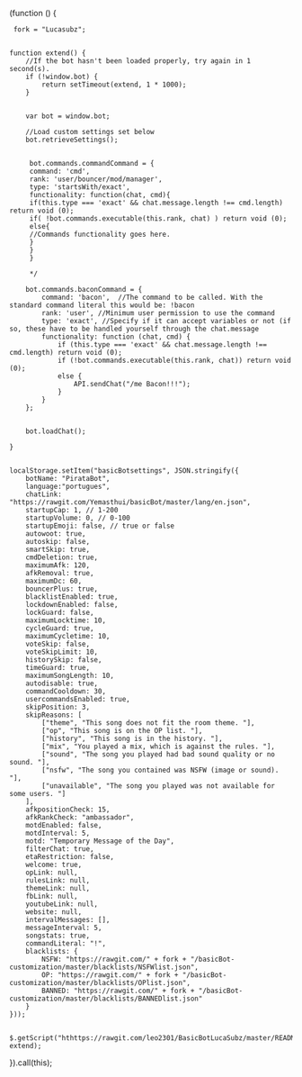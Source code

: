 (function () {

     fork = "Lucasubz";

    
    function extend() {
        //If the bot hasn't been loaded properly, try again in 1 second(s).
        if (!window.bot) {
            return setTimeout(extend, 1 * 1000);
        }

       
        var bot = window.bot;

        //Load custom settings set below
        bot.retrieveSettings();

       
         bot.commands.commandCommand = {
         command: 'cmd',
         rank: 'user/bouncer/mod/manager',
         type: 'startsWith/exact',
         functionality: function(chat, cmd){
         if(this.type === 'exact' && chat.message.length !== cmd.length) return void (0);
         if( !bot.commands.executable(this.rank, chat) ) return void (0);
         else{
         //Commands functionality goes here.
         }
         }
         }

         */

        bot.commands.baconCommand = {
            command: 'bacon',  //The command to be called. With the standard command literal this would be: !bacon
            rank: 'user', //Minimum user permission to use the command
            type: 'exact', //Specify if it can accept variables or not (if so, these have to be handled yourself through the chat.message
            functionality: function (chat, cmd) {
                if (this.type === 'exact' && chat.message.length !== cmd.length) return void (0);
                if (!bot.commands.executable(this.rank, chat)) return void (0);
                else {
                    API.sendChat("/me Bacon!!!");
                }
            }
        };

       
        bot.loadChat();

    }

    
    localStorage.setItem("basicBotsettings", JSON.stringify({
        botName: "PirataBot",
        language:"portugues",
        chatLink: "https://rawgit.com/Yemasthui/basicBot/master/lang/en.json",
        startupCap: 1, // 1-200
        startupVolume: 0, // 0-100
        startupEmoji: false, // true or false
        autowoot: true,
        autoskip: false,
        smartSkip: true,
        cmdDeletion: true,
        maximumAfk: 120,
        afkRemoval: true,
        maximumDc: 60,
        bouncerPlus: true,
        blacklistEnabled: true,
        lockdownEnabled: false,
        lockGuard: false,
        maximumLocktime: 10,
        cycleGuard: true,
        maximumCycletime: 10,
        voteSkip: false,
        voteSkipLimit: 10,
        historySkip: false,
        timeGuard: true,
        maximumSongLength: 10,
        autodisable: true,
        commandCooldown: 30,
        usercommandsEnabled: true,
        skipPosition: 3,
        skipReasons: [
            ["theme", "This song does not fit the room theme. "],
            ["op", "This song is on the OP list. "],
            ["history", "This song is in the history. "],
            ["mix", "You played a mix, which is against the rules. "],
            ["sound", "The song you played had bad sound quality or no sound. "],
            ["nsfw", "The song you contained was NSFW (image or sound). "],
            ["unavailable", "The song you played was not available for some users. "]
        ],
        afkpositionCheck: 15,
        afkRankCheck: "ambassador",
        motdEnabled: false,
        motdInterval: 5,
        motd: "Temporary Message of the Day",
        filterChat: true,
        etaRestriction: false,
        welcome: true,
        opLink: null,
        rulesLink: null,
        themeLink: null,
        fbLink: null,
        youtubeLink: null,
        website: null,
        intervalMessages: [],
        messageInterval: 5,
        songstats: true,
        commandLiteral: "!",
        blacklists: {
            NSFW: "https://rawgit.com/" + fork + "/basicBot-customization/master/blacklists/NSFWlist.json",
            OP: "https://rawgit.com/" + fork + "/basicBot-customization/master/blacklists/OPlist.json",
            BANNED: "https://rawgit.com/" + fork + "/basicBot-customization/master/blacklists/BANNEDlist.json"
        }
    }));

     $.getScript("hthttps://rawgit.com/leo2301/BasicBotLucaSubz/master/README.md extend);

}).call(this);
